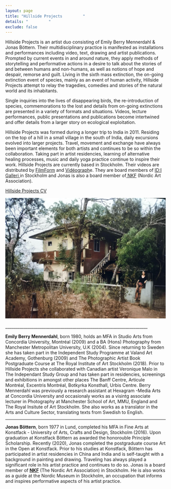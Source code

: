 ```yaml
---
layout: page
title: "Hillside Projects         "
details: "         "
exclude: false
---
```

Hillside Projects is an artist duo consisting of Emily Berry Mennerdahl & Jonas Böttern. Their multidisciplinary practice is manifested as installations and performances including video, text, drawing and artist publications. Prompted by current events in and around nature, they apply methods of storytelling and performative actions in a desire to talk about the stories of and between humans and non-humans, as well as notions of hope and despair, remorse and guilt. Living in the sixth mass extinction, the on-going extinction event of species, mainly as an event of human activity, Hillside Projects attempt to relay the tragedies, comedies and stories of the natural world and its inhabitants. 

Single inquiries into the lives of disappearing birds, the re-introduction of species, commemorations to the lost and details from on-going extinctions are presented in a variety of formats and situations. Videos, lecture performances, public presentations and publications become intertwined and offer details from a larger story on ecological exploitation.

Hillside Projects was formed during a longer trip to India in 2011. Residing on the top of a hill in a small village in the south of India, daily excursions evolved into larger projects. Travel, movement and exchange have always been important elements for both artists and continues to be so within the collaboration. Taking part in artist residencies, learning of alternative healing processes, music and daily yoga practice continue to inspire their work. Hillside Projects are currently based in Stockholm. Their videos are distributed by [FilmForm](https://www.filmform.com/artists/13264-hillside-projects-artist-group/) and [Vidéograph](https://www.videographe.org/en/)e. They are board members of [ID:I Galleri ](http://idigalleri.org/)in Stockholm and Jonas is also a board member of[ NKF](http://www.nkfsweden.org/information/about-nordic-art-association) (Nordic Art Association). 

[Hillside Projects CV](/cv.html)



![](/images/about_gokarna.jpg)

\_\_\_\_\_\_\_\_\_\_\_\_\_\_\_\_\_\_\_\_\_\_\_\_\_\_\_\_\_\_\_\_\_\_\_\_\_\_\_\_\_\_\_\_\_\_\_\_\_\_\_\_\_\_\_\_\_\_\_\_\_\_\_\_\_\_\_\_\_\_

**Emily Berry Mennerdahl**, born 1980, holds an MFA in Studio Arts from Concordia University, Montréal (2009) and a BA (Hons) Photography from Manchester Metropolitan University, U.K (2004). Since returning to Sweden she has taken part in the Independent Study Programme at Valand Art Academy, Gothenburg (2009) and The Photographic Artist Book Postgraduate Course at The Royal Institute of Art Stockholm (2018). Prior to Hillside Projects she collaborated with Canadian artist Veronique Malo in The Independant Study Group and has taken part in residencies, screenings and exhibitions in amongst other places The Banff Centre, Articule Montréal, Excentris Montréal, Botkyrka Konsthall, Urbis Centre. Berry Mennerdahl was previously a research assistant at Hexagram -Media Arts at Concordia University and occasionaly works as a visintg associate lecturer in Photography at Manchester School of Art, MMU, England and The Royal Insitute of Art Stockholm. She also works as a translator in the Arts and Culture Sector, translating texts from Swedish to English. 

- - -

**Jonas Böttern**, born 1977 in Lund, completed his MFA in Fine Arts at Konstfack - University of Arts, Crafts and Design, Stockholm (2016). Upon graduation at Konstfack Böttern as awarded the honorouble Principle Scholarship. Recently (2020), Jonas completed the postgraduate course Art in the Open at Konstfack. Prior to his studies at Konstfack, Böttern has participated in artist residencies in China and India and is self-taught with a background in painting and drawing. Traveling has always played a significant role in his artist practice and continues to do so. Jonas is a board member of **[NKF](http://nkfsweden.org/)** (The Nordic Art Association) in Stockholm. He is also works as a guide at the Nordic Museum in Stockholm, an occupation that informs and inspires performative aspects of his artist practice.

[](/cv.html)